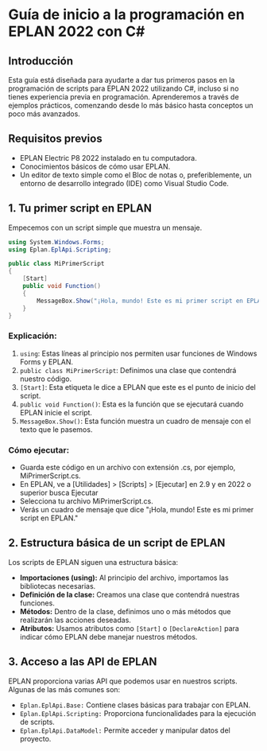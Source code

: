 # Guía de inicio a la programación en EPLAN 2022 con C#

## Introducción

Esta guía está diseñada para ayudarte a dar tus primeros pasos en la programación de scripts para EPLAN 2022 utilizando C#, incluso si no tienes experiencia previa en programación. Aprenderemos a través de ejemplos prácticos, comenzando desde lo más básico hasta conceptos un poco más avanzados.

## Requisitos previos

- EPLAN Electric P8 2022 instalado en tu computadora.
- Conocimientos básicos de cómo usar EPLAN.
- Un editor de texto simple como el Bloc de notas o, preferiblemente, un entorno de desarrollo integrado (IDE) como Visual Studio Code.

## 1. Tu primer script en EPLAN

Empecemos con un script simple que muestra un mensaje.

```csharp
using System.Windows.Forms;
using Eplan.EplApi.Scripting;

public class MiPrimerScript
{
    [Start]
    public void Function()
    {
        MessageBox.Show("¡Hola, mundo! Este es mi primer script en EPLAN.");
    }
}
```
### Explicación:

1. `using`: Estas líneas al principio nos permiten usar funciones de Windows Forms y EPLAN.
2. `public class MiPrimerScript`: Definimos una clase que contendrá nuestro código.
3. `[Start]`: Esta etiqueta le dice a EPLAN que este es el punto de inicio del script.
4. `public void Function()`: Esta es la función que se ejecutará cuando EPLAN inicie el script.
5. `MessageBox.Show()`: Esta función muestra un cuadro de mensaje con el texto que le pasemos.

### Cómo ejecutar:

- Guarda este código en un archivo con extensión .cs, por ejemplo, MiPrimerScript.cs.
- En EPLAN, ve a [Utilidades] > [Scripts] > [Ejecutar] en 2.9 y en 2022 o superior busca Ejecutar
- Selecciona tu archivo MiPrimerScript.cs.
- Verás un cuadro de mensaje que dice "¡Hola, mundo! Este es mi primer script en EPLAN."

## 2. Estructura básica de un script de EPLAN
Los scripts de EPLAN siguen una estructura básica:

- **Importaciones (using):** Al principio del archivo, importamos las bibliotecas necesarias.
- **Definición de la clase:** Creamos una clase que contendrá nuestras funciones.
- **Métodos:** Dentro de la clase, definimos uno o más métodos que realizarán las acciones deseadas.
- **Atributos:** Usamos atributos como `[Start]` o `[DeclareAction]` para indicar cómo EPLAN debe manejar nuestros métodos.

## 3. Acceso a las API de EPLAN
EPLAN proporciona varias API que podemos usar en nuestros scripts. Algunas de las más comunes son:

- `Eplan.EplApi.Base:` Contiene clases básicas para trabajar con EPLAN.
- `Eplan.EplApi.Scripting:` Proporciona funcionalidades para la ejecución de scripts.
- `Eplan.EplApi.DataModel:` Permite acceder y manipular datos del proyecto.

